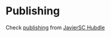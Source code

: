 # Publishing

Check [publishing](https://github.com/JavierSegoviaCordoba/hubdle/blob/main/.github/PUBLISHING.md)
from [JavierSC Hubdle](https://github.com/JavierSegoviaCordoba/hubdle/)
